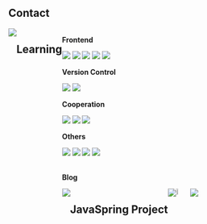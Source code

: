 



## Contact
<div style="display:flex; flex-direction:row;"
    <a href="anint3647@gmail.com" target="_blank"><img src="https://img.shields.io/badge/Gmail-EA4335?style=for-the-badge&logo=Gmail&logoColor=white"/></a>
<br />

## Learning
<div style="display:flex; flex-direction:column; align-items:flex-start;">
    <!-- Frontend -->
    <p><strong>Frontend</strong></p>
    <div>
        <img src="https://img.shields.io/badge/javascript-F7DF1E?style=flat-square&logo=javascript&logoColor=black">
        <img src="https://img.shields.io/badge/html5-E34F26?style=flat-square&logo=html5&logoColor=white"> 
        <img src="https://img.shields.io/badge/css-1572B6?style=flat-square&logo=css3&logoColor=white"> 
        <img src="https://img.shields.io/badge/react-61DAFB?style=flat-square&logo=react&logoColor=673AB8"> 
        <img src="https://img.shields.io/badge/next.js-ffffff?style=flat-square&logo=next.js&logoColor=black">
    </div>
      <!-- Version Control -->
    <p><strong>Version Control</strong></p>
    <div>
        <img src="https://img.shields.io/badge/github-ffffff?style=flat-square&logo=github&logoColor=black"> 
        <img src="https://img.shields.io/badge/git-F05032?style=flat-square&logo=git&logoColor=white">
      <!-- Cooperation -->
    <p><strong>Cooperation</strong></p>
    <div>
        <img src="https://img.shields.io/badge/notion-ffffff?style=flat-square&logo=notion&logoColor=black">
        <img src="https://img.shields.io/badge/figma-F24E1E?style=flat-square&logo=figma&logoColor=black">
        <img src="https://img.shields.io/badge/slack-4A154B?style=flat-square&logo=slack&logoColor=white"> 
    </div>
    <!-- Others -->
    <p><strong>Others</strong></p>
    <div>
    <img src="https://img.shields.io/badge/spring-6DB33F?style=flat-square&logo=spring&logoColor=black">
    <img src="https://img.shields.io/badge/prisma-2D3748?style=flat-square&logo=prisma&logoColor=black">
        <img src="https://img.shields.io/badge/mysql-4479A1?style=flat-square&logo=mysql&logoColor=black">
        <img src="https://img.shields.io/badge/python-3776AB?style=flat-square&logo=python&logoColor=white"> 
</div><br>
</div>

<p><strong>Blog</strong></p>
<div style="display:flex; flex-direction:row;">
    <a href="https://velog.io/@coco_camel/posts" target="_blank"><img src="https://img.shields.io/badge/Velog-20C997?style=for-the-badge&logo=Velog&logoColor=white"/></a>
<br />
  
## JavaSpring Project

<div style="display:flex; flex-direction:row;">
    <a href="https://github.com/Kim-camel/kakao_together_clone" target="_blank">
      <img src="https://img.shields.io/badge/github-ffffff?style=flat-square&logo=github&logoColor=black"> 
<br />


<br/>
<a href="s">
  <img src="https://github-readme-stats.vercel.app/api?username=coco-camel&theme=tokyonight&show_icons=true" width="42%" />
</a>
&nbsp&nbsp
<a href="s">
  <img src="https://github-readme-stats.vercel.app/api/top-langs/?username=coco-camel&exclude_repo=dkssud8150.github.io&layout=compact&theme=tokyonight" />
</a>
